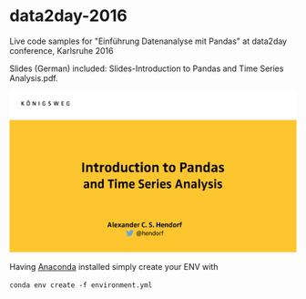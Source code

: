 # data2day-2016
Live code samples for "Einführung Datenanalyse mit Pandas" at data2day conference, Karlsruhe 2016

Slides (German) included: Slides-Introduction to Pandas and Time Series Analysis.pdf.

![alt tag](pic/slides.png)


Having [Anaconda](https://www.continuum.io/downloads) installed simply create your ENV with 

```conda env create -f environment.yml``` 
